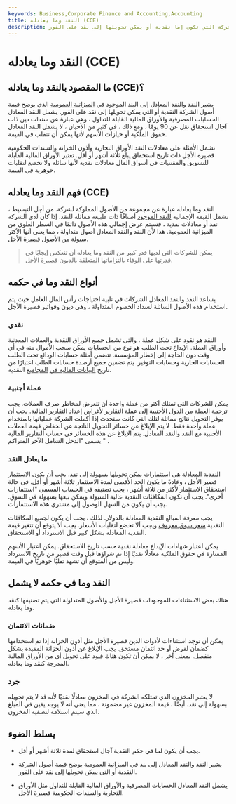```yaml
---
keywords: Business,Corporate Finance and Accounting,Accounting
title: النقد وما يعادله (CCE)
description: النقد والنقد المعادل هو أصول الشركة التي تكون إما نقدية أو يمكن تحويلها إلى نقد على الفور.
---
```


# النقد وما يعادله (CCE)
## ما المقصود بالنقد وما يعادله (CCE)؟

يشير النقد والنقد المعادل إلى البند الموجود في [الميزانية العمومية](/balancesheet) الذي يوضح قيمة أصول الشركة النقدية أو التي يمكن تحويلها إلى نقد على الفور. يشمل النقد المعادل الحسابات المصرفية والأوراق المالية القابلة للتداول ، وهي عبارة عن سندات دين ذات آجال استحقاق تقل عن 90 يومًا ، ومع ذلك ، في كثير من الأحيان ، لا يشمل النقد المعادل حقوق الملكية أو حيازات الأسهم لأنها يمكن أن تتقلب في القيمة.

تشمل الأمثلة على معادلات النقد الأوراق التجارية وأذون الخزانة والسندات الحكومية قصيرة الأجل ذات تاريخ استحقاق يبلغ ثلاثة أشهر أو أقل. تعتبر الأوراق المالية القابلة للتسويق والمقتنيات في أسواق المال معادلات نقدية لأنها سائلة ولا تخضع لتقلبات جوهرية في القيمة.

## فهم النقد وما يعادله (CCE)

النقد وما يعادله عبارة عن مجموعة من الأصول المملوكة لشركة. من أجل التبسيط ، تشمل القيمة الإجمالية [للنقد الموجود](/cash_position) أصنافًا ذات طبيعة مماثلة للنقد. إذا كان لدى الشركة نقد أو معادلات نقدية ، فسيتم عرض إجمالي هذه الأصول دائمًا في السطر العلوي من الميزانية العمومية. هذا لأن النقد والنقد المعادل أصول متداولة ، مما يعني أنها الأكثر سيولة من الأصول قصيرة الأجل.

> يمكن للشركات التي لديها قدر كبير من النقد وما يعادله أن تنعكس إيجابًا في قدرتها على الوفاء بالتزاماتها المتعلقة بالديون قصيرة الأجل.

>

## أنواع النقد وما في حكمه

يساعد النقد والنقد المعادل الشركات في تلبية احتياجات رأس المال العامل حيث يتم استخدام هذه الأصول السائلة لسداد الخصوم المتداولة ، وهي ديون وفواتير قصيرة الأجل.

### نقدي

النقد هو نقود على شكل عملة ، والتي تشمل جميع الأوراق النقدية والعملات المعدنية وأوراق العملة. الإيداع تحت الطلب هو نوع من الحسابات يمكن سحب الأموال منه في أي وقت دون الحاجة إلى إخطار المؤسسة. تتضمن أمثلة حسابات الودائع تحت الطلب الحسابات الجارية وحسابات التوفير. يتم تضمين جميع أرصدة حسابات الطلب اعتبارًا من تاريخ [البيانات المالية في](/financial-statements) [المجاميع](/financial-statements) النقدية.

### عملة أجنبية

يمكن للشركات التي تمتلك أكثر من عملة واحدة أن تتعرض لمخاطر صرف العملات. يجب ترجمة العملة من الدول الأجنبية إلى عملة التقارير لأغراض إعداد التقارير المالية. يجب أن يوفر التحويل نتائج مماثلة لتلك التي كانت ستحدث إذا أكملت الشركة عملياتها باستخدام عملة واحدة فقط. لا يتم الإبلاغ عن خسائر التحويل الناتجة عن انخفاض قيمة العملات الأجنبية مع النقد والنقد المعادل. يتم الإبلاغ عن هذه الخسائر في حساب التقارير المالية يسمى "الدخل الشامل الآخر المتراكم " .

### ما يعادل النقد

النقدية المعادلة هي استثمارات يمكن تحويلها بسهولة إلى نقد. يجب أن يكون الاستثمار قصير الأجل ، وعادةً ما يكون الحد الأقصى لمدة الاستثمار ثلاثة أشهر أو أقل. في حالة استحقاق الاستثمار لأكثر من ثلاثة أشهر ، يجب تصنيفه في الحساب المسمى "استثمارات أخرى". يجب أن تكون المكافئات النقدية عالية السيولة ويمكن بيعها بسهولة في السوق. يجب أن يكون من السهل الوصول إلى مشتري هذه الاستثمارات.

يجب معرفة المبالغ النقدية المعادلة بالدولار. لذلك ، يجب أن يكون لجميع المكافئات النقدية [سعر سوق معروف](/market-price) ويجب ألا تخضع لتقلبات الأسعار. يجب ألا يتوقع أن تتغير قيمة النقدية المعادلة بشكل كبير قبل الاسترداد أو الاستحقاق.

يمكن اعتبار شهادات الإيداع معادلة نقدية حسب تاريخ الاستحقاق. يمكن اعتبار الأسهم الممتازة في حقوق الملكية معادلًا نقديًا إذا تم شراؤها قبل وقت قصير من تاريخ الاسترداد وليس من المتوقع أن تشهد تقلبًا جوهريًا في القيمة.

## النقد وما في حكمه لا يشمل

هناك بعض الاستثناءات للموجودات قصيرة الأجل والأصول المتداولة التي يتم تصنيفها كنقد وما يعادله.

### ضمانات الائتمان

يمكن أن توجد استثناءات لأدوات الدين قصيرة الأجل مثل أذون الخزانة إذا تم استخدامها كضمان لقرض أو حد ائتمان مستحق. يجب الإبلاغ عن أذون الخزانة المقيدة بشكل منفصل. بمعنى آخر ، لا يمكن أن تكون هناك قيود على تحويل أي من الأوراق المالية المدرجة كنقد وما يعادله.

### جرد

لا يعتبر المخزون الذي تمتلكه الشركة في المخزون معادلًا نقديًا لأنه قد لا يتم تحويله بسهولة إلى نقد. أيضًا ، قيمة المخزون غير مضمونة ، مما يعني أنه لا يوجد يقين في المبلغ الذي سيتم استلامه لتصفية المخزون.

## يسلط الضوء

- يجب أن يكون لما في حكم النقدية آجال استحقاق لمدة ثلاثة أشهر أو أقل.

- يشير النقد والنقد المعادل إلى بند في الميزانية العمومية يوضح قيمة أصول الشركة النقدية أو التي يمكن تحويلها إلى نقد على الفور.

- يشمل النقد المعادل الحسابات المصرفية والأوراق المالية القابلة للتداول مثل الأوراق التجارية والسندات الحكومية قصيرة الأجل.

